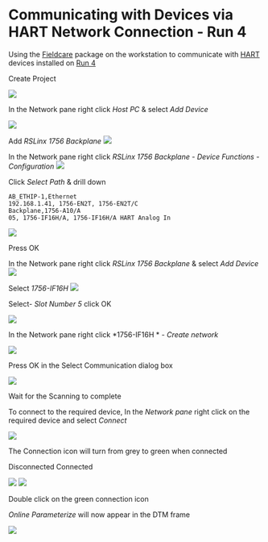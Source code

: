 # Communicating with Devices via HART Network Connection - Run 4

Using the [Fieldcare](../../../fieldcare/fieldcare.md) package on the workstation to communicate with [HART](../../../indexes/index_devices_hart.md) devices installed on [Run 4](../../../flow_runs/run_4.md)

Create Project

![](../../../images/generic_images/create_project.bmp)

In the Network pane right click *Host PC* & select *Add Device*

![](../../../images/generic_images/right_click_add_device.bmp)


Add *RSLinx 1756 Backplane*
![](../../../images/generic_images/add_rslinx_1756_backplane_cropped_generic.bmp)


In the Network pane right click *RSLinx 1756 Backplane - Device Functions - Configuration*
![](../../../images/generic_images/right_click_device_functions_configuration_cropped_generic.bmp)

Click *Select Path* & drill down
	
	AB_ETHIP-1,Ethernet
	192.168.1.41, 1756-EN2T, 1756-EN2T/C
	Backplane,1756-A10/A
	05, 1756-IF16H/A, 1756-IF16H/A HART Analog In

![](../../../images/run4_drill_1756.bmp)

Press OK

In the Network pane right click *RSLinx 1756 Backplane* & select *Add Device*
![](../../../images/generic_images/right_click_add_device_2_cropped_generic.bmp)

Select *1756-IF16H*
![](../../../images/generic_images/add_1756-IF16H_cropped_generic.bmp)

Select- *Slot Number 5* click OK

![](../../../images/generic_images/slot_5_cropped.bmp)

In the Network pane right click *1756-IF16H * *- Create network*

![](../../../images/generic_images/right_click_create_network_dialog_only_generic.bmp)

Press OK in the Select Communication dialog box

![](../../../images/generic_images/hartch_ok_cropped.bmp)


Wait for the Scanning to complete

To connect to the required device, In the *Network pane* right click on the required device and select *Connect*


![](../../../images/generic_images/right_click_network_connect_generic.bmp)

The Connection icon will turn from grey to green when connected

Disconnected	Connected

![](../../../images/generic_images/connection_disconnected_grey_generic.png)
![](../../../images/generic_images/connection_connected_double_green_generic.png)


Double click on the green connection icon

*Online Parameterize* will now appear in the DTM frame

![](../../../images/generic_images/online_parameterize_cropped_generic.bmp)
